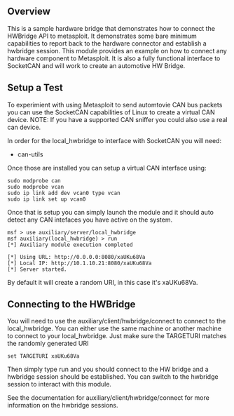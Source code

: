 ## Overview

This is a sample hardware bridge that demonstrates how to connect the HWBridge API to metasploit.
It demonstrates some bare minimum capabilities to report back to the hardware connector and
establish a hwbridge session.  This module provides an example on how to connect any hardware
component to Metasploit.  It is also a fully functional interface to SocketCAN and will work
to create an automotive HW Bridge.

## Setup a Test

To experimient with using Metasploit to send automtovie CAN bus packets you can use
the SocketCAN capabilities of Linux to create a virtual CAN device.  NOTE: If you have a
supported CAN sniffer you could also use a real can device.

In order for the local_hwbridge to interface with SocketCAN you will need:

* can-utils

Once those are installed you can setup a virtual CAN interface using:

```
sudo modprobe can
sudo modprobe vcan
sudo ip link add dev vcan0 type vcan
sudo ip link set up vcan0
```

Once that is setup you can simply launch the module and it should auto detect any
CAN intefaces you have active on the system.

```
msf > use auxiliary/server/local_hwbridge 
msf auxiliary(local_hwbridge) > run
[*] Auxiliary module execution completed

[*] Using URL: http://0.0.0.0:8080/xaUKu68Va
[*] Local IP: http://10.1.10.21:8080/xaUKu68Va
[*] Server started.
```
By default it will create a random URI, in this case it's xaUKu68Va.

## Connecting to the HWBridge

You will need to use the auxiliary/client/hwbridge/connect to connect
to the local_hwbridge.  You can either use the same machine or another machine to
connect to your local_hwbridge.  Just make sure the TARGETURI matches the randomly
generated URI

```
set TARGETURI xaUKu68Va
```
Then simply type run and you should connect to the HW bridge and a hwbridge session
should be established.  You can switch to the hwbridge session to interact with
this module.

See the documentation for auxiliary/client/hwbridge/connect for more information on
the hwbridge sessions.

